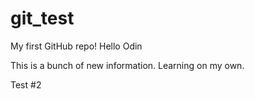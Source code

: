 # git_test
My first GitHub repo!
Hello Odin

This is a bunch of new information. Learning on my own.

Test #2